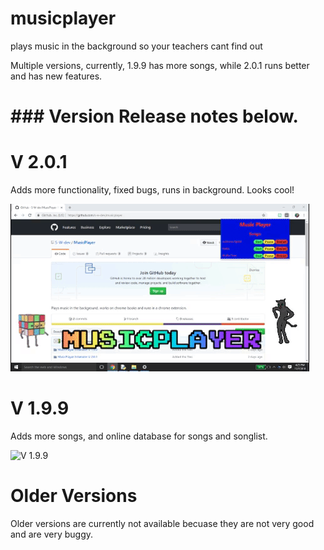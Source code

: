 # musicplayer
plays music in the background so your teachers cant find out

Multiple versions, currently, 1.9.9 has more songs, while 2.0.1 runs better and has new features.

# ### Version Release notes below. ###

# V 2.0.1

Adds more functionality, fixed bugs, runs in background. Looks cool!

![V 2.0.1](https://github.com/s-w-dev/musicplayer/blob/master/V%202.0.2.gif)

# V 1.9.9

Adds more songs, and online database for songs and songlist.

![V 1.9.9](https://github.com/WhiteFire356/musicplayer/blob/master/2.0.1.pic.png)

# Older Versions

Older versions are currently not available becuase they are not very good and are very buggy.
